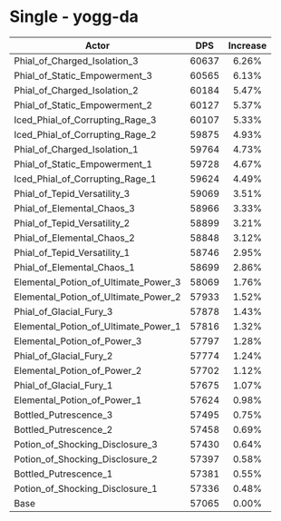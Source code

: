 # Single - yogg-da
| Actor | DPS | Increase |
|---|:---:|:---:|
|Phial_of_Charged_Isolation_3|60637|6.26%|
|Phial_of_Static_Empowerment_3|60565|6.13%|
|Phial_of_Charged_Isolation_2|60184|5.47%|
|Phial_of_Static_Empowerment_2|60127|5.37%|
|Iced_Phial_of_Corrupting_Rage_3|60107|5.33%|
|Iced_Phial_of_Corrupting_Rage_2|59875|4.93%|
|Phial_of_Charged_Isolation_1|59764|4.73%|
|Phial_of_Static_Empowerment_1|59728|4.67%|
|Iced_Phial_of_Corrupting_Rage_1|59624|4.49%|
|Phial_of_Tepid_Versatility_3|59069|3.51%|
|Phial_of_Elemental_Chaos_3|58966|3.33%|
|Phial_of_Tepid_Versatility_2|58899|3.21%|
|Phial_of_Elemental_Chaos_2|58848|3.12%|
|Phial_of_Tepid_Versatility_1|58746|2.95%|
|Phial_of_Elemental_Chaos_1|58699|2.86%|
|Elemental_Potion_of_Ultimate_Power_3|58069|1.76%|
|Elemental_Potion_of_Ultimate_Power_2|57933|1.52%|
|Phial_of_Glacial_Fury_3|57878|1.43%|
|Elemental_Potion_of_Ultimate_Power_1|57816|1.32%|
|Elemental_Potion_of_Power_3|57797|1.28%|
|Phial_of_Glacial_Fury_2|57774|1.24%|
|Elemental_Potion_of_Power_2|57702|1.12%|
|Phial_of_Glacial_Fury_1|57675|1.07%|
|Elemental_Potion_of_Power_1|57624|0.98%|
|Bottled_Putrescence_3|57495|0.75%|
|Bottled_Putrescence_2|57458|0.69%|
|Potion_of_Shocking_Disclosure_3|57430|0.64%|
|Potion_of_Shocking_Disclosure_2|57397|0.58%|
|Bottled_Putrescence_1|57381|0.55%|
|Potion_of_Shocking_Disclosure_1|57336|0.48%|
|Base|57065|0.00%|
